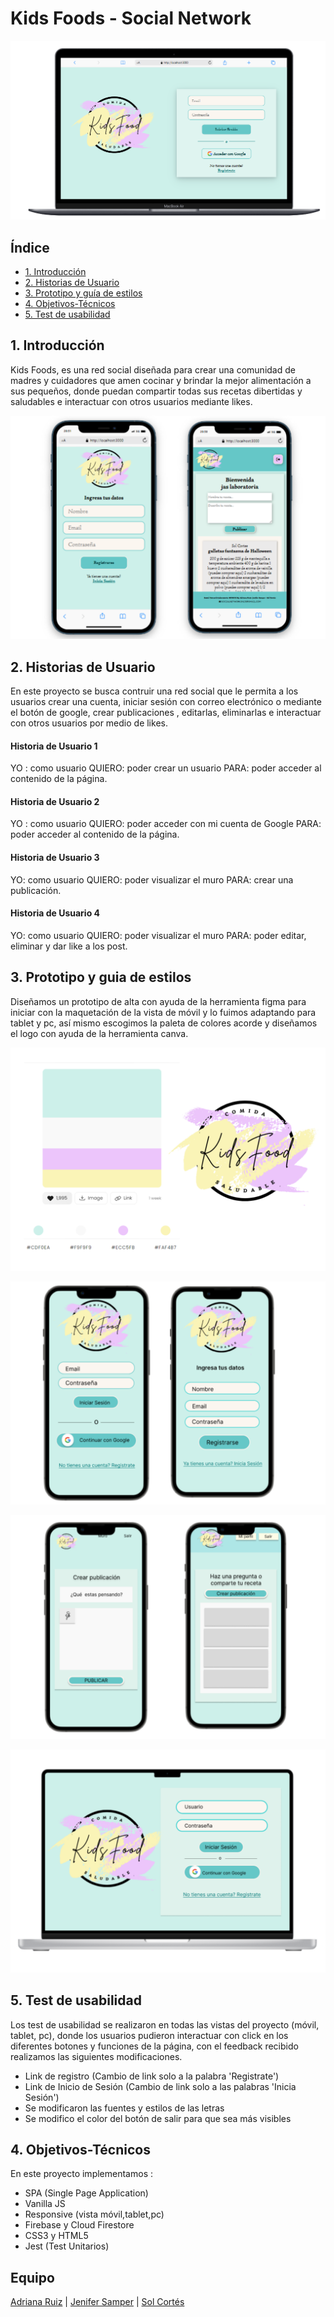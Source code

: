 # Kids Foods - Social Network

![Imágen de la vista de logeo](./src/images/Inicio_login.png)

## Índice

* [1. Introducción](#1-Introducción)
* [2. Historias de Usuario](#2-Historias-de-Usuario)
* [3. Prototipo y guía de estilos ](#3-Prototipo-y-guía-de-estilos)
* [4. Objetivos-Técnicos](#4-Objetivos-Técnicos)
* [5. Test de usabilidad](#5-Test-de-usabilidad)

## 1. Introducción

Kids Foods, es una red social diseñada para crear una comunidad de madres y cuidadores que amen cocinar y brindar la mejor alimentación a sus pequeños, donde puedan compartir todas sus recetas dibertidas y saludables e interactuar con otros usuarios mediante likes.

![Imágen de la vista móvil de registro y muro](./src/images/vista_movil.png)

## 2. Historias de Usuario

En este proyecto se busca contruir una red social que le permita a los usuarios crear una cuenta, iniciar sesión con correo electrónico o mediante el botón de google, crear publicaciones , editarlas, eliminarlas e interactuar con otros usuarios por medio de likes.

#### Historia de Usuario 1
YO : como usuario
QUIERO: poder crear un usuario
PARA: poder acceder al contenido de la página.

#### Historia de Usuario 2
YO : como usuario
QUIERO: poder acceder con mi cuenta de Google
PARA: poder acceder al contenido de la página.

#### Historia de Usuario 3
YO: como usuario
QUIERO: poder visualizar el muro
PARA: crear una publicación.

#### Historia de Usuario 4
YO: como usuario
QUIERO: poder visualizar el muro
PARA: poder editar, eliminar y dar like a los post.


## 3. Prototipo y guia de estilos 

Diseñamos un prototipo de alta con ayuda de la herramienta figma para iniciar con la maquetación de la vista de móvil y lo fuimos adaptando para tablet y pc, así mismo escogimos la paleta de colores acorde y diseñamos el logo con ayuda de la herramienta canva.

![Imágen guía de estilos](./src/images/guias_estilos.png)

![Imágen de prototipo móvil de la vista inicio y registro](./src/images/prototipo_inicio.png)

![Imágen de prototipo móvil de la vista muro](./src/images/prototipo_muro.png)

![Imágen de prototipo móvil de la vista inicio de pc](./src/images/prototipo_pc.png)

## 5. Test de usabilidad

Los test de usabilidad se realizaron en todas las vistas del proyecto (móvil, tablet, pc), donde los usuarios pudieron interactuar con click en los diferentes botones y funciones de la página, con el feedback recibido realizamos las siguientes modificaciones.

* Link de registro (Cambio de link solo a la palabra 'Registrate')
* Link de Inicio de Sesión (Cambio de link solo a las palabras 'Inicia Sesión')
* Se modificaron las fuentes y estilos de las letras
* Se modifico el color del botón de salir para que sea más visibles

## 4. Objetivos-Técnicos

En este proyecto implementamos :

* SPA (Single Page Application)
* Vanilla JS
* Responsive (vista móvil,tablet,pc)
* Firebase y Cloud Firestore
* CSS3 y HTML5
* Jest (Test Unitarios)



## Equipo

[Adriana Ruiz](https://github.com/adrianamariaruiz) | [Jenifer Samper](https://github.com/jeniferSamper) | [Sol Cortés](https://github.com/solcortes2018)
